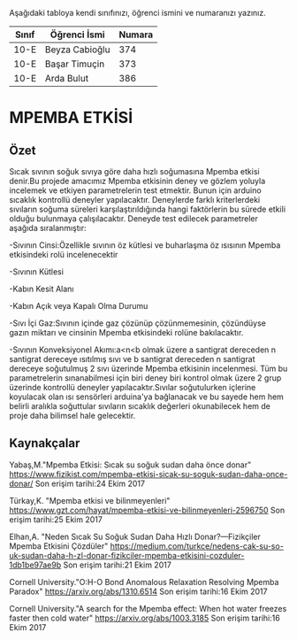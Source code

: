 

Aşağıdaki tabloya kendi sınıfınızı, öğrenci ismini ve numaranızı yazınız. 

Sınıf | Öğrenci İsmi  | Numara
-------|----------------|--------
10-E   | Beyza Cabioğlu| 374
10-E   | Başar Timuçin | 373
10-E   | Arda Bulut    | 386
#  MPEMBA ETKİSİ
## Özet
Sıcak sıvının soğuk sıvıya göre daha hızlı soğumasına Mpemba etkisi denir.Bu projede amacımız Mpemba etkisinin deney ve gözlem yoluyla incelemek ve etkiyen parametrelerin test etmektir. Bunun için arduino sıcaklık kontrollü  deneyler yapılacaktır. Deneylerde farklı kriterlerdeki sıvıların soğuma  süreleri karşılaştırıldığında hangi faktörlerin bu sürede etkili olduğu bulunmaya çalışılacaktır. Deneyde test edilecek parametreler aşağıda sıralanmıştır:

-Sıvının Cinsi:Özellikle sıvının öz kütlesi ve buharlaşma öz ısısının Mpemba etkisindeki rolü incelenecektir

-Sıvının Kütlesi

-Kabın Kesit Alanı

-Kabın Açık veya Kapalı Olma Durumu

-Sıvı İçi Gaz:Sıvının içinde gaz çözünüp çözünmemesinin, çözündüyse gazın miktarı ve cinsinin Mpemba etkisindeki rolüne bakılacaktır.

-Sıvının Konveksiyonel Akımı:a<n<b olmak üzere a santigrat dereceden n santigrat dereceye ısıtılmış sıvı ve b santigrat dereceden n santigrat dereceye soğutulmuş 2 sıvı üzerinde Mpemba etkisinin incelenmesi.
  Tüm bu parametrelerin sınanabilmesi için biri deney biri kontrol olmak üzere 2 grup üzerinde kontrollü deneyler yapılacaktır.Sıvılar soğutulurken içlerine koyulacak olan ısı sensörleri arduina'ya bağlanacak ve bu sayede hem hem belirli aralıkla soğuttular sıvıların sıcaklık değerleri okunabilecek hem de proje daha bilimsel hale gelecektir. 

## Kaynakçalar  
Yabaş,M."Mpemba Etkisi: Sıcak su soğuk sudan daha önce donar"
https://www.fizikist.com/mpemba-etkisi-sicak-su-soguk-sudan-daha-once-donar/
Son erişim tarihi:24 Ekim 2017

Türkay,K. "Mpemba etkisi ve bilinmeyenleri"
https://www.gzt.com/hayat/mpemba-etkisi-ve-bilinmeyenleri-2596750
Son erişim tarihi:25 Ekim 2017

Elhan,A. "Neden Sıcak Su Soğuk Sudan Daha Hızlı Donar?—Fizikçiler Mpemba Etkisini Çözdüler"
https://medium.com/turkce/nedens-cak-su-so-uk-sudan-daha-h-zl-donar-fizikciler-mpemba-etkisini-cozduler-1db1be97ae9b
Son erişim tarihi:21 Ekim 2017

Cornell University."O:H-O Bond Anomalous Relaxation Resolving Mpemba Paradox"
https://arxiv.org/abs/1310.6514
Son erişim tarihi:16 Ekim 2017

Cornell University."A search for the Mpemba effect: When hot water freezes faster then cold water"
https://arxiv.org/abs/1003.3185
Son erişim tarihi:16 Ekim 2017
